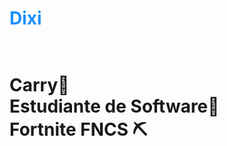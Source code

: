 <h1 style="color:DodgerBlue;">Dixi<h1>
<br>
Carry🏇
<br>
Estudiante de Software🗿
<br>
Fortnite FNCS ⛏
<br>
